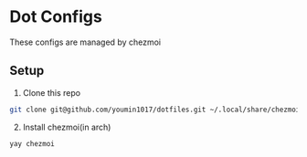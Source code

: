 # Dot Configs

These configs are managed by chezmoi

## Setup

1. Clone this repo
  ```sh
  git clone git@github.com/youmin1017/dotfiles.git ~/.local/share/chezmoi
  ```
2. Install chezmoi(in arch)
  ```sh
  yay chezmoi
  ```
